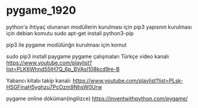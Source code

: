# pygame_1920
python'a ihtiyaç olunanan modüllerin kurulması için pip3 yapısnın kurulması için debian komutu
sudo apt-get install python3-pip

pip3 ile pygame modülünğn kurulması için komut

sudo pip3 install paygame
pygame çalışmaları
Türkçe video kanalı
https://www.youtube.com/playlist?list=PLK6Whnd55IH7Q_6p_BVAsI108kcd9re-B

Yabancı kitabı takip kanalı:
https://www.youtube.com/playlist?list=PLsk-HSGFjnaH5yghzu7PcOzm9NhsW0Urw


pygame online döküman(ingilizce)
https://inventwithpython.com/pygame/

